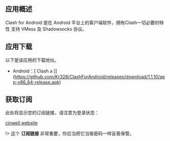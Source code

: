## 应用概述

Clash for Android 是在 Android 平台上的客户端软件，拥有Clash一切必要的特性
支持 VMess 及 Shadowsocks 协议。

## 应用下载

以下是该应用的下载地址。

- Android：[ Clash a ]](https://github.com/Kr328/ClashForAndroid/releases/download/1.1.10/app-x86_64-release.apk)

## 获取订阅

此处将显示您的订阅链接，请注意为登录状态：

[cinwell website](/sublink?type=clash ':include :type=markdown')

!> 这个 **订阅链接** 非常重要，你应当把它当做密码一样妥善保管。